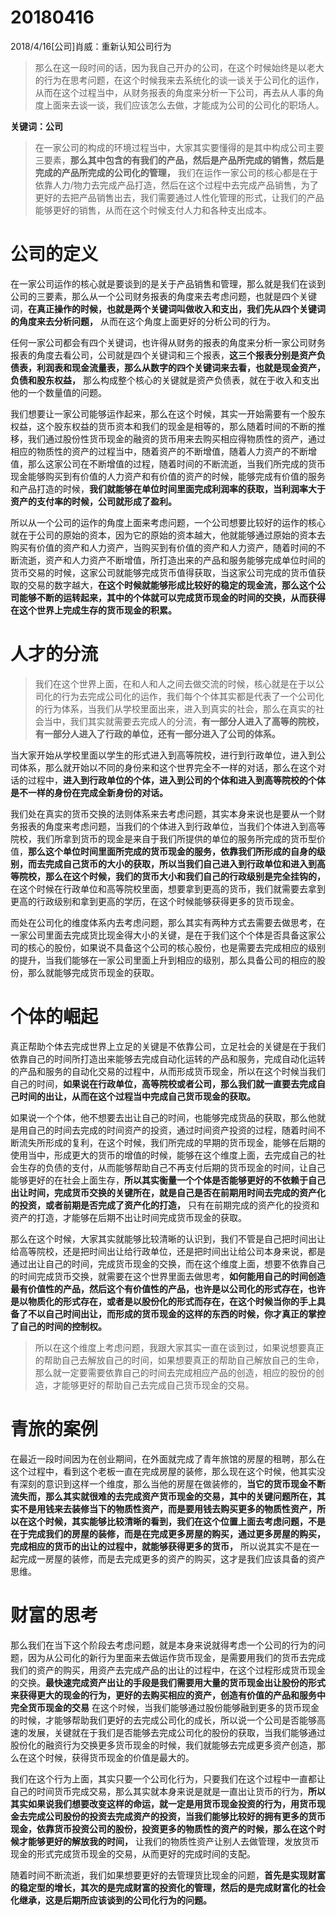 # 20180416

2018/4/16[公司]肖威：重新认知公司行为

>那么在这一段时间的话，因为我自己开办的公司，在这个时候始终是以老大的行为在思考问题，在这个时候我来去系统化的谈一谈关于公司化的运作，从而在这个过程当中，从财务报表的角度来分析一下公司，再去从人事的角度上面来去谈一谈，我们应该怎么去做，才能成为公司的公司化的职场人。

**关键词：公司**

>在一家公司的构成的环境过程当中，大家其实要懂得的是其中构成公司主要三要素，**那么其中包含的有我们的产品，然后是产品所完成的销售，然后是完成的产品所完成的公司化的管理，** 我们在运作一家公司的核心都是在于依靠人力/物力去完成产品打造，然后在这个过程中去完成产品销售，为了更好的去把产品销售出去，我们需要通过人性化管理的形式，让我们的产品能够更好的销售，从而在这个时候支付人力和各种支出成本。

# 公司的定义

在一家公司运作的核心就是要谈到的是关于产品销售和管理，那么就是我们在谈到公司的三要素，那么从一个公司财务报表的角度来去考虑问题，也就是四个关键词，**在真正操作的时候，也就是两个关键词叫做收入和支出，我们先从四个关键词的角度来去分析问题，** 从而在这个角度上面更好的分析公司的行为。



任何一家公司都会有四个关键词，也许得从财务的报表的角度来分析一家公司财务报表的角度去看公司，公司就是四个关键词和三个报表，**这三个报表分别是资产负债表，利润表和现金流量表，那么从数字的四个关键词来去看，也就是现金资产，负债和股东权益，** 那么构成整个核心的关键就是资产负债表，就在于收入和支出他的一个数量值的问题。



我们想要让一家公司能够运作起来，那么在这个时候，其实一开始需要有一个股东权益，这个股东权益的货币资本和我们的现金是相等的，那么随着时间的不断的推移，我们通过股份性货币现金的融资的货币用来去购买相应得物质性的资产，通过相应的物质性的资产的过程当中，随着资产的不断增值，随着人力资产的不断增值，那么这家公司在不断增值的过程，随着时间的不断流逝，当我们所完成的货币现金能够购买到有价值的人力资产和有价值的资产的时候，能够完成有价值的服务和产品打造的时候，**我们就能够在单位时间里面完成利润率的获取，当利润率大于资产的支付率的时候，公司就形成了盈利。**



所以从一个公司的运作的角度上面来考虑问题，一个公司想要比较好的运作的核心就在于公司的原始的资本，因为它的原始的资本越大，他就能够通过原始的资本去购买有价值的资产和人力资产，当购买到有价值的资产和人力资产，随着时间的不断流逝，资产和人力资产不断增值，所打造出来的产品和服务能够完成单位时间的货币交易的时候，这家公司就能够完成货币值得获取，当这家公司完成的货币值获取的交易的数字越大，**在这个时候就能够形成比较好的稳定的现金流，那么这个公司能够不断的运转起来，其中的个体就可以完成货币现金的时间的交换，从而获得在这个世界上完成生存的货币现金的积累。**

# 人才的分流

>我们在这个世界上面，在和人和人之间去做交流的时候，核心就是在于以公司化的行为去完成公司化的运作，我们每个个体其实都是代表了一个公司化的行为体系，当我们从学校里面出来，进入到真实的社会，那么在真实的社会当中，我们其实就需要去完成人的分流，**有一部分人进入了高等的院校，有一部分人进入了行政的单位，还有一部分进入了公司的体系。**


当大家开始从学校里面以学生的形式进入到高等院校，进行到行政单位，进入到公司体系，那么就开始以不同的身份来和这个世界完全不一样的对话，那么在这个对话的过程中，**进入到行政单位的个体，进入到公司的个体和进入到高等院校的个体是不一样的身份在完成全新身份的对话。**


我们处在真实的货币交换的法则体系来去考虑问题，其实本身来说也是要从一个财务报表的角度来考虑问题，当我们的个体进入到行政单位，当我们个体进入到高等院校，我们所拿到货币的现金是来自于我们所提供的单位的服务所完成的货币型价值，**那么这个单位时间里面所完成的货币现金的服务，依靠我们所形成的自身的级别，而去完成自己货币的大小的获取，所以当我们自己进入到行政单位和进入到高等院校，那么在这个时候，我们的货币大小和我们自己的行政级别是完全挂钩的，** 在这个时候在行政单位和高等院校里面，想要拿到更高的货币，我们就需要去拿到更高的行政级别和拿到更高的学历，在这个时候能够获得更多的货币现金。

而处在公司化的维度体系内去考虑问题，那么其实有两种方式去需要去做思考，在一家公司里面去完成货比现金得大小的关键，是在于我们这个个体是否具备这家公司的核心的股份，如果说不具备这个公司的核心股份，也是需要去完成相应的级别的提升，当我们能够在一家公司里面上升到相应的级别，那么具备公司的相应的股份，那么就能够完成货币现金的获取。

# 个体的崛起

真正帮助个体去完成世界上立足的关键是不依靠公司，立足社会的关键是在于我们依靠自己的时间所打造出来能够去完成自动化运转的产品和服务，完成自动化运转的产品和服务的自动化交易的过程中，从而形成货币现金，所以在这个时候当我们自己的时间，**如果说在行政单位，高等院校或者公司，那么我们就一直要去完成自己时间的出让，从而在这个过程当中完成自己货币现金的获取。**


如果说一个个体，他不想要去出让自己的时间，也能够完成货品的获取，那么他就是用自己的时间去完成的时间资产的投资，通过时间资产投资的过程，随着时间不断流失所形成的复利，在这个时候，我们所完成的早期的货币现金，能够在后期的使用当中，形成更大的货币的增值的时候，能够在这个维度上面，去完成自己的社会生存的负债的支付，从而能够帮助自己不再支付后期的货币现金的时间，让自己能够更好的在社会上面生存，**所以其实衡量一个个体是否能够更好的不依赖于自己出让时间，完成货币交换的关键所在，就是自己是否在前期用时间去完成的资产化的投资，或者前期是否完成了资产化的打造，** 只有在前期完成的资产化的投资和资产的打造，才能够在后期不出让时间完成货币现金的获取。



那么在这个时候，大家其实就能够比较清晰的认识到，我们不管是自己把时间出让给高等院校，还是把时间出让给行政单位，还是把时间出让给公司本身来说，都是通过出让自己的时间，完成货币现金的交换，而在这个维度上面，想要不依靠自己的时间完成货币交换，就需要在这个世界里面去做思考，**如何能用自己的时间创造最有价值性的产品，然后这个有价值性的产品，也许是以公司化的形式存在，也许是以物质化的形式存在，或者是以股份化的形式而存在，在这个时候当你的手上具备了不以自己时间出让，而形成的货币现金的这样的东西的时候，你才真正的掌控了自己的时间的控制权。**



>所以在这个维度上考虑问题，我跟大家其实一直在谈到过，如果说想要真正的帮助自己去解放自己的时间，如果想要真正的帮助自己解放自己的生命，那么就一定要需要依靠自己的时间去完成相应产品的创造，相应的股份的创造，才能够更好的帮助自己去完成自己货币现金的交易。

# 青旅的案例

在最近一段时间因为在创业期间，在外面就完成了青年旅馆的房屋的租聘，那么在这个过程中，看到这个老板一直在完成房屋的装修，那么现在这个时候，他其实没有深刻的意识到这样一个维度，那么当他的房屋在做装修的，**当它的货币现金不断流失而，那么其实就很难的去完成资产货币现金的交易，其中的关键问题所在，其实不是用钱来去装修当下的物质性资产，而是要用钱去购买更多的物质性资产，所以在这个时候，其实能够比较清晰的看到，我们在这个位置上面去考虑问题，不是在于完成我们的房屋的装修，而是在完成更多房屋的购买，通过更多房屋的购买，完成相应的货币的出让的过程中，就能够获得更多的货币，** 所以说其实不是在一起完成一房屋的装修，而是去完成更多的资产的购买，这才是我们应该具备的资产思维。

# 财富的思考

那么我们在当下这个阶段去考虑问题，就是本身来说就得考虑一个公司的行为的问题，因为从公司化的新行为里面来去做运作货币现金，是需要用我们的货币去完成我们的资产的购买，用资产去完成产品的出让的过程中，在这个过程形成货币现金的交换。**最快速完成资产出让的手段是我们需要用大量的货币现金出让股份的形式来获得更大的现金的行为，更好的去购买相应的资产，创造有价值的产品和服务中完全货币现金的交易** 在这个时候，当我们能够通过股份能够融到更多的货币现金的时候，才能够帮助我们更好的去完成公司化的成长，所以说一个公司是否能够高速的发展，关键就在于我们是否能够去完成公司化的股份的获取，当我们能够通过股份化的融资行为交换更多货币现金的时候，我们就能够去完成更多资产创造，那么在这个时候，获得货币现金的价值是最大的。



我们在这个行为上面，其实只要一个公司化行为，只要我们在这个过程中一直都让自己的时间货币完成交易，那么其实就本身来说是就是一直出让货币的行为，**所以其实如果说我们想要改变这样的命运，就一定是用货币现金投资的行为，用货币现金去完成公司股份的投资去完成资产的投资，当我们能够比较好的拥有更多的货币现金，依靠货币投资公司的股份，投资更多的物质性的资产的时候，那么在这个时候才能够更好的解放我的时间，** 让我们的物质性资产让别人去做管理，发放货币现金的形式完成货币现金的交易，从而更好的完成时间的支配。


随着时间不断流逝，我们如果想要更好的去管理货比现金的问题，**首先是实现财富的稳定型的增长，其次的是完成财富的投资化的管理，然后的是完成财富化的社会化继承，这是后期所应该谈到的公司化行为的问题。**
